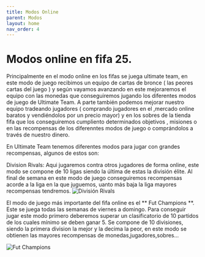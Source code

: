 ```yaml
---
title: Modos Online
parent: Modos
layout: home
nav_order: 4
---
```


# Modos online en fifa 25.

Principalmente en el modo online en los fifas se juega ultimate team, en este modo de juego recibimos un equipo de cartas de bronce ( las peores cartas del juego ) y según vayamos avanzando en este mejoraremos el equipo con las monedas que conseguiremos jugando los diferentes modos de juego de Ultimate Team. A parte también podemos mejorar nuestro equipo tradeando jugadores ( comprando jugadores en el ,mercado online baratos y vendiéndolos por un precio mayor) y en los sobres de la tienda fifa que los conseguiremos cumpliento determinados objetivos , misiones o en las recompensas de los diferenntes modos de juego o comprándolos a través de nuestro dinero.

En Ultimate Team tenemos diferentes modos para jugar con grandes recompensas, algunos de estos son:

Division Rivals: Aqui jugaremos contra otros jugadores de forma online, este modo se compone de 10 ligas siendo la última de estas la división élite. Al final de semana en este modo de juego conseguiremos recompensas acorde a la liga en la que juguemos, uanto más baja la liga mayores recompensas tendremos.
![División Rivals](https://media.vandal.net/m/9-2024/23/202492315542214_2.jpg.webp)


El modo de juego más importante del fifa online es el  ** Fut Champions **. Este se juega todas las semanas de viernes a domingo. Para conseguir jugar este modo primero deberemos superar un clasificatorio de 10 partidos de los cuales mínimo se deben ganar 5. Se compone de 10 divisiones, siendo la primera division la mejor y la decima la peor, en este modo se obtienen las mayores recompensas de monedas,jugadores,sobres...

![Fut Champions](https://fifauteam.com/wp-content/uploads/2024/02/1-1-1.webp)
